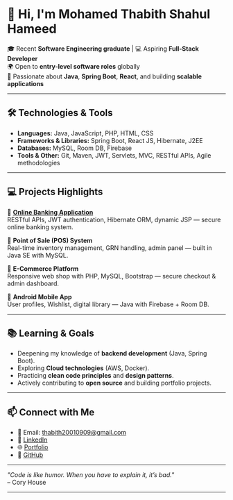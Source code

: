 # 👋 Hi, I'm Mohamed Thabith Shahul Hameed

🎓 Recent **Software Engineering graduate** | 💻 Aspiring **Full-Stack Developer**  
🌍 Open to **entry-level software roles** globally  
🚀 Passionate about **Java**, **Spring Boot**, **React**, and building **scalable applications**  

---

## 🛠️ Technologies & Tools

- **Languages:** Java, JavaScript, PHP, HTML, CSS
- **Frameworks & Libraries:** Spring Boot, React JS, Hibernate, J2EE
- **Databases:** MySQL, Room DB, Firebase
- **Tools & Other:** Git, Maven, JWT, Servlets, MVC, RESTful APIs, Agile methodologies

---

## 💻 Projects Highlights

🌟 **[Online Banking Application](#)**  
RESTful APIs, JWT authentication, Hibernate ORM, dynamic JSP — secure online banking system.

🌟 **Point of Sale (POS) System**  
Real-time inventory management, GRN handling, admin panel — built in Java SE with MySQL.

🌟 **E-Commerce Platform**  
Responsive web shop with PHP, MySQL, Bootstrap — secure checkout & admin dashboard.

🌟 **Android Mobile App**  
User profiles, Wishlist, digital library — Java with Firebase + Room DB.

---

## 📚 Learning & Goals

- Deepening my knowledge of **backend development** (Java, Spring Boot).
- Exploring **Cloud technologies** (AWS, Docker).
- Practicing **clean code principles** and **design patterns**.
- Actively contributing to **open source** and building portfolio projects.

---

## 📫 Connect with Me

- 📧 Email: thabith20010909@gmail.com  
- 💼 [LinkedIn](https://linkedin.com/in/thabithshahulhameed)  
- 🌐 [Portfolio](https://thabith-s-portfolio.vercel.app/)  
- 🚀 [GitHub](https://github.com/Thabith2001)

---

*"Code is like humor. When you have to explain it, it’s bad."*  
– Cory House

---
